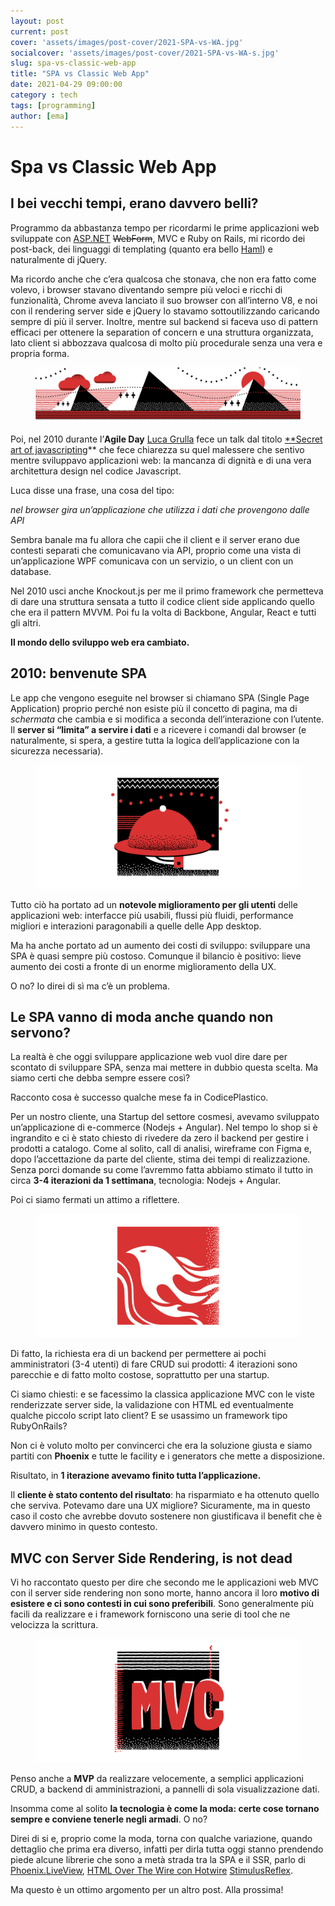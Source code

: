 ```yaml
---
layout: post
current: post
cover: 'assets/images/post-cover/2021-SPA-vs-WA.jpg'
socialcover: 'assets/images/post-cover/2021-SPA-vs-WA-s.jpg'
slug: spa-vs-classic-web-app
title: "SPA vs Classic Web App"
date: 2021-04-29 09:00:00
category : tech
tags: [programming]
author: [ema]
---
```


# Spa vs Classic Web App

## I bei vecchi tempi, erano davvero belli?

Programmo da abbastanza tempo per ricordarmi le prime applicazioni web sviluppate con [ASP.NET](http://asp.net/) ~~WebForm~~, MVC e Ruby on Rails, mi ricordo dei post-back, dei linguaggi di templating (quanto era bello [Haml](notion://www.notion.so/emadb/Spa-vs-Classic-Web-App-ee48da00e18747f6ac16d208ddedc3b2?)) e naturalmente di jQuery.

Ma ricordo anche che c’era qualcosa che stonava, che non era fatto come volevo, i browser stavano diventando sempre più veloci e ricchi di funzionalità, Chrome aveva lanciato il suo browser con all’interno V8, e noi con il rendering server side e jQuery lo stavamo sottoutilizzando caricando sempre di più il server.
Inoltre, mentre sul backend si faceva uso di pattern efficaci per ottenere la separation of concern e una struttura organizzata, lato client si abbozzava qualcosa di molto più procedurale senza una vera e propria forma.


<figure style="text-align:center"><img src="/assets/images/post-content/spavscwa/spavscla_ancient.png" alt="old times" /></figure>

Poi, nel 2010 durante l’**Agile Day** [Luca Grulla](https://twitter.com/lucagrulla) fece un talk dal titolo [**Secret art of javascripting](https://www.agileday.it/2010/www.agileday.it/front/programma/secret-art/index.html)** che fece chiarezza su quel malessere che sentivo mentre sviluppavo applicazioni web: la mancanza di dignità e di una vera architettura design nel codice Javascript.

Luca disse una frase, una cosa del tipo: 

<cite>nel browser gira un’applicazione che utilizza i dati che provengono dalle API</cite>

Sembra banale ma fu allora che capii che il client e il server erano due contesti separati che comunicavano via API, proprio come una vista di un’applicazione WPF comunicava con un servizio, o un client con un database.

Nel 2010 usci anche Knockout.js per me il primo framework che permetteva di dare una struttura sensata a tutto il codice client side applicando quello che era il pattern MVVM.
Poi fu la volta di Backbone, Angular, React e tutti gli altri. 

**Il mondo dello sviluppo web era cambiato.**

## **2010: benvenute SPA**

Le app che vengono eseguite nel browser si chiamano SPA (Single Page Application) proprio perché non esiste più il concetto di pagina, ma di *schermata* che cambia e si modifica a seconda dell’interazione con l’utente. Il **server si “limita” a servire i dati** e a ricevere i comandi dal browser (e naturalmente, si spera, a gestire tutta la logica dell’applicazione con la sicurezza necessaria).


<figure style="text-align:center"><img src="/assets/images/post-content/spavscwa/spavscla_serve.png" alt="let'serve" /></figure>

Tutto ciò ha portato ad un **notevole miglioramento per gli utenti** delle applicazioni web: interfacce più usabili, flussi più fluidi, performance migliori e interazioni paragonabili a quelle delle App desktop. 

Ma ha anche portato ad un aumento dei costi di sviluppo: sviluppare una SPA è quasi sempre più costoso. Comunque il bilancio è positivo: lieve aumento dei costi a fronte di un enorme miglioramento della UX.

O no?
Io direi di sì ma c’è un problema.

## Le SPA vanno di moda anche quando non servono?

La realtà è che oggi sviluppare applicazione web vuol dire dare per scontato di sviluppare SPA, senza mai mettere in dubbio questa scelta. Ma siamo certi che debba sempre essere così?

Racconto cosa è successo qualche mese fa in CodicePlastico.

Per un nostro cliente, una Startup del settore cosmesi, avevamo sviluppato un’applicazione di e-commerce (Nodejs + Angular). Nel tempo lo shop si è ingrandito e ci è stato chiesto di rivedere da zero il backend per gestire i prodotti a catalogo.
Come al solito, call di analisi, wireframe con Figma e, dopo l’accettazione da parte del cliente, stima dei tempi di realizzazione.
Senza porci domande su come l’avremmo fatta abbiamo stimato il tutto in circa **3-4 iterazioni da 1 settimana**, tecnologia: Nodejs + Angular.

Poi ci siamo fermati un attimo a riflettere. 

<figure style="text-align:center"><img src="/assets/images/post-content/spavscwa/spavscla_phoenix.png" alt="Phoenix" /></figure>

Di fatto, la richiesta era di un backend per permettere ai pochi amministratori (3-4 utenti) di fare CRUD sui prodotti: 4 iterazioni sono parecchie e di fatto molto costose, soprattutto per una startup.

Ci siamo chiesti: e se facessimo la classica applicazione MVC con le viste renderizzate server side, la validazione con HTML ed eventualmente qualche piccolo script lato client? 
E se usassimo un framework tipo RubyOnRails?

Non ci è voluto molto per convincerci che era la soluzione giusta e siamo partiti con **Phoenix** e tutte le facility e i generators che mette a disposizione.

Risultato, in **1 iterazione avevamo finito tutta l’applicazione.**

Il **cliente è stato contento del risultato**: ha risparmiato e ha ottenuto quello che serviva. Potevamo dare una UX migliore? Sicuramente, ma in questo caso il costo che avrebbe dovuto sostenere non giustificava il benefit che è davvero minimo in questo contesto.

## MVC con Server Side Rendering, is not dead

Vi ho raccontato questo per dire che secondo me le applicazioni web MVC con il server side rendering non sono morte, hanno ancora il loro **motivo di esistere e ci sono contesti in cui sono preferibili**. Sono generalmente più facili da realizzare e i framework forniscono una serie di tool che ne velocizza la scrittura.

<figure style="text-align:center"><img src="/assets/images/post-content/spavscwa/spavscla_mvc.png" alt="MVC" /></figure>

Penso anche a **MVP** da realizzare velocemente, a semplici applicazioni CRUD, a backend di amministrazioni, a pannelli di sola visualizzazione dati.

Insomma come al solito **la tecnologia è come la moda: certe cose tornano sempre e conviene tenerle negli armadi**. O no?

Direi di si e, proprio come la moda, torna con qualche variazione, quando dettaglio che prima era diverso, infatti per dirla tutta oggi stanno prendendo piede alcune librerie che sono a metà strada tra la SPA e il SSR, parlo di [Phoenix.LiveView](https://hexdocs.pm/phoenix_live_view/Phoenix.LiveView.html), [HTML Over The Wire con Hotwire](https://hotwire.dev/) [StimulusReflex](https://docs.stimulusreflex.com/). 

Ma questo è un ottimo argomento per un altro post.
Alla prossima!








